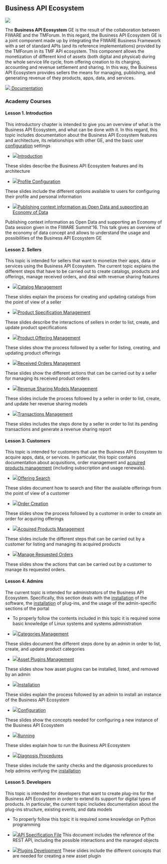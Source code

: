 <h2>Business API Ecosystem</h2>

[![](https://nexus.lab.fiware.org/repository/raw/public/badges/chapters/data-monetization.svg)](https://www.fiware.org/developers/catalogue/)

The **Business API Ecosystem** GE is the result of the collaboration between
FIWARE and the TMForum. In this regard, the Business API Ecosystem GE is a joint
component made up by integrating the FIWARE Business Framework with a set of
standard APIs (and its reference implementations) provided by the TMForum in its
TMF API ecosystem. This component allows the monetization of different kind of
assets (both digital and physical) during the whole service life cycle, from
offering creation to its charging, accounting and revenue settlement and
sharing. In this way, the Business API Ecosystem provides sellers the means for
managing, publishing, and generating revenue of they products, apps, data, and
services.

[![](https://fiware.github.io/academy/img/books.png) Documentation](https://business-api-ecosystem.rtfd.io/)

<h3>Academy Courses</h3>

<h4>Lesson 1. Introduction</h4>

This introductory chapter is intended to give you an overview of what is the
Business API Ecosystem, and what can be done with it. In this regard, this topic
includes documentation about the Business API Ecosystem features and
architecture, its relationships with other GE, and the basic user
<a title="Configuration" href="https://edu.fiware.org/mod/url/view.php?id=989">configuration</a>
settings

-   <a href="https://edu.fiware.org/mod/url/view.php?id=993">![](https://fiware.github.io/academy/img/doc.svg)Introduction</a>

These slides describe the Business API Ecosystem features and its architecture

-   <a href="https://edu.fiware.org/mod/url/view.php?id=973">![](https://fiware.github.io/academy/img/doc.svg)Profile
    Configuration</a>

These slides include the different options available to users for configuring
their profile and personal information

-   <a href="https://edu.fiware.org/mod/url/view.php?id=1036">![](https://fiware.github.io/academy/img/doc.svg)Publishing
    context information as Open Data and supporting an Economy of Data</a>

Publishing context information as Open Data and supporting an Economy of Data
session given in the FIWARE Summit'16. This talk gives an overview of the
economy of data concept and allows to understand the usage and possibilities of
the Business API Ecosystem GE

<h4>Lesson 2. Sellers</h4>

This topic is intended for sellers that want to monetize their apps, data or
services using the Business API Ecosystem. The current topic explains the
different steps that have to be carried out to create catalogs, products and
offerings, manage received orders, and deal with revenue sharing features

-   <a href="https://edu.fiware.org/mod/url/view.php?id=956">![](https://fiware.github.io/academy/img/doc.svg)Catalog
    Management</a>

These slides explain the process for creating and updating catalogs from the
point of view of a seller

-   <a href="https://edu.fiware.org/mod/url/view.php?id=960">![](https://fiware.github.io/academy/img/doc.svg)Product
    Specification Management</a>

These slides describe the interactions of sellers in order to list, create, and
update product specifications

-   <a href="https://edu.fiware.org/mod/url/view.php?id=961">![](https://fiware.github.io/academy/img/doc.svg)Product
    Offering Management</a>

These slides show the process followed by a seller for listing, creating, and
updating product offerings

-   <a href="https://edu.fiware.org/mod/url/view.php?id=963">![](https://fiware.github.io/academy/img/doc.svg)Received
    Orders Management</a>

These slides show the different actions that can be carried out by a seller for
managing its received product orders

-   <a href="https://edu.fiware.org/mod/url/view.php?id=964">![](https://fiware.github.io/academy/img/doc.svg)Revenue
    Sharing Models Management</a>

These slides include the process followed by a seller in order to list, create,
and update her revenue sharing models

-   <a href="https://edu.fiware.org/mod/url/view.php?id=965">![](https://fiware.github.io/academy/img/doc.svg)Transactions
    Management</a>

These slides includes the steps done by a seller in order to list its pending
transactions and generate a revenue sharing report

<h4>Lesson 3. Customers</h4>

This topic is intended for customers that use the Business API Ecosystem to
acquire apps, data, or services. In particular, this topic contains
documentation about acquisitions, order management and
<a title="Acquired Products Management" href="https://edu.fiware.org/mod/url/view.php?id=970">acquired
products management</a> (including subscription and usage renewals).

-   <a href="https://edu.fiware.org/mod/url/view.php?id=968">![](https://fiware.github.io/academy/img/doc.svg)Offering
    Search</a>

These slides document how to search and filter the available offerings from the
point of view of a customer

-   <a href="https://edu.fiware.org/mod/url/view.php?id=969">![](https://fiware.github.io/academy/img/doc.svg)Order
    Creation</a>

These slides show the process followed by a customer in order to create an order
for acquiring offerings

-   <a href="https://edu.fiware.org/mod/url/view.php?id=970">![](https://fiware.github.io/academy/img/doc.svg)Acquired
    Products Management</a>

These slides include the different steps that can be carried out by a customer
for listing and managing its acquired products

-   <a href="https://edu.fiware.org/mod/url/view.php?id=972">![](https://fiware.github.io/academy/img/doc.svg)Manage
    Requested Orders</a>

These slides show the actions that can be carried out by a customer to manage
its requested orders.

<h4>Lesson 4. Admins</h4>

The current topic is intended for administrators of the Business API Ecosystem.
Specifically, this section deals with the
<a title="Installation" href="https://edu.fiware.org/mod/url/view.php?id=988">installation</a>
of the software, the
<a title="Installation" href="https://edu.fiware.org/mod/url/view.php?id=988">installation</a>
of plug-ins, and the usage of the admin-specific sections of the portal

-   To properly follow the contents included in this topic it is required some
    basic knowledge of Linux systems and systems administration

-   <a href="https://edu.fiware.org/mod/url/view.php?id=974">![](https://fiware.github.io/academy/img/doc.svg)Categories
    Management</a>

These slides document the different steps done by an admin in order to list,
create, and update product categories

-   <a href="https://edu.fiware.org/mod/url/view.php?id=992">![](https://fiware.github.io/academy/img/doc.svg)Asset
    Plugins Management</a>

These slides show how asset plugins can be installed, listed, and removed by an
admin

-   <a href="https://edu.fiware.org/mod/url/view.php?id=988">![](https://fiware.github.io/academy/img/doc.svg)Installation</a>

These slides explain the process followed by an admin to install an instance of
the Business API Ecosystem

-   <a href="https://edu.fiware.org/mod/url/view.php?id=989">![](https://fiware.github.io/academy/img/doc.svg)Configuration</a>

These slides show the concepts needed for configuring a new instance of the
Business API Ecosystem

-   <a href="https://edu.fiware.org/mod/url/view.php?id=991">![](https://fiware.github.io/academy/img/doc.svg)Running</a>

These slides explain how to run the Business API Ecosystem

-   <a href="https://edu.fiware.org/mod/url/view.php?id=990">![](https://fiware.github.io/academy/img/doc.svg)Diagnosis
    Procedures</a>

These slides include the sanity checks and the diganosis procedures to help
admins verifying the
<a title="Installation" href="https://edu.fiware.org/mod/url/view.php?id=988">installation</a>

<h4>Lesson 5. Developers</h4>

This topic is intended for developers that want to create plug-ins for the
Business API Ecosystem in order to extend its support for digital types of
products. In particular, the current topic includes documentation about the
plug-ins structure, existing events, and data models

-   To properly follow this topic it is required some knowledge on Python
    programming

*   <a href="https://fiware.github.io/academy/biz-ecosystem/API-Specification.pdf">![](https://fiware.github.io/academy/img/pdf.png)API
    Specification File</a> This document includes the reference of the REST API,
    including the possible interactions and the managed objects

*   <a href="https://edu.fiware.org/mod/url/view.php?id=987">![](https://fiware.github.io/academy/img/doc.svg)Plugins
    Development</a> These slides include the different concepts that are needed
    for creating a new asset plugin
